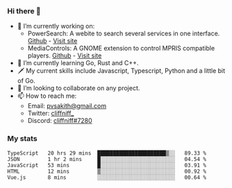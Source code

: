 ### Hi there 👋

- 🔭 I’m currently working on:
    - PowerSearch: A webite to search several services in one interface. [Github](https://github.com/cliffniff/power-search) - [Visit site](https://powersearch.vercel.app/)
    - MediaControls: A GNOME extension to control MPRIS compatible players. [Github](https://github.com/cliffniff/MediaControls) - [Visit site](https://extensions.gnome.org/extension/4470/media-controls/)
- 🌱 I’m currently learning Go, Rust and C++.
- 🗡️ My current skills include Javascript, Typescript, Python and a little bit of Go.
- 👯 I’m looking to collaborate on any project.
- 📫 How to reach me: 
    - Email: <pvsakith@gmail.com>
    - Twitter: [cliffniff_](https://twitter.com/cliffniff_)
    - Discord: [cliffniff#7280](https://discordapp.com/users/828133369950240771)

### My stats

<!--START_SECTION:waka-->
```text
TypeScript   20 hrs 29 mins  ██████████████████████▒░░   89.33 % 
JSON         1 hr 2 mins     █░░░░░░░░░░░░░░░░░░░░░░░░   04.54 % 
JavaScript   53 mins         █░░░░░░░░░░░░░░░░░░░░░░░░   03.91 % 
HTML         12 mins         ▒░░░░░░░░░░░░░░░░░░░░░░░░   00.92 % 
Vue.js       8 mins          ░░░░░░░░░░░░░░░░░░░░░░░░░   00.64 % 
```
<!--END_SECTION:waka-->
